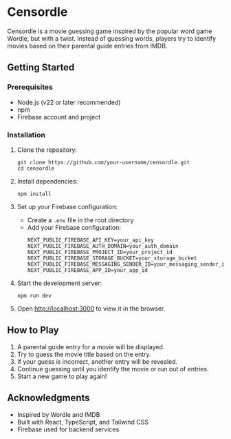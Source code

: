 # Censordle

Censordle is a movie guessing game inspired by the popular word game Wordle, but with a twist. Instead of guessing
words, players try to identify movies based on their parental guide entries from IMDB.

## Getting Started

### Prerequisites

- Node.js (v22 or later recommended)
- npm
- Firebase account and project

### Installation

1. Clone the repository:
   ```
   git clone https://github.com/your-username/censordle.git
   cd censordle
   ```

2. Install dependencies:
   ```
   npm install
   ```

3. Set up your Firebase configuration:
    - Create a `.env` file in the root directory
    - Add your Firebase configuration:
      ```
      NEXT_PUBLIC_FIREBASE_API_KEY=your_api_key
      NEXT_PUBLIC_FIREBASE_AUTH_DOMAIN=your_auth_domain
      NEXT_PUBLIC_FIREBASE_PROJECT_ID=your_project_id
      NEXT_PUBLIC_FIREBASE_STORAGE_BUCKET=your_storage_bucket
      NEXT_PUBLIC_FIREBASE_MESSAGING_SENDER_ID=your_messaging_sender_id
      NEXT_PUBLIC_FIREBASE_APP_ID=your_app_id
      ```

4. Start the development server:
   ```
   npm run dev
   ```

5. Open [http://localhost:3000](http://localhost:3000) to view it in the browser.

## How to Play

1. A parental guide entry for a movie will be displayed.
2. Try to guess the movie title based on the entry.
3. If your guess is incorrect, another entry will be revealed.
4. Continue guessing until you identify the movie or run out of entries.
5. Start a new game to play again!

## Acknowledgments

- Inspired by Wordle and IMDB
- Built with React, TypeScript, and Tailwind CSS
- Firebase used for backend services